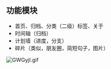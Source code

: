 ## 功能模块

- 首页、归档、分类（二级）标签、关于
- 时间轴（归档）
- 计划墙（进度，分支）
- 碎片（类似，朋友圈，简短句子，图片）

![GWGyjI.gif](https://s1.ax1x.com/2020/04/08/GWGyjI.gif)

